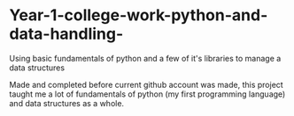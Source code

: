 # Year-1-college-work-python-and-data-handling-
Using basic fundamentals of python and a few of it's libraries to manage a data structures

Made and completed before current github account was made, this project taught me a lot of fundamentals of python (my first programming language) and data structures as a whole.
